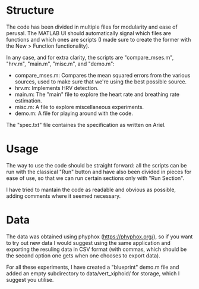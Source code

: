 # Structure

The code has been divided in multiple files for modularity and ease of perusal. The MATLAB UI should automatically signal which files are functions and which ones are scripts (I made sure to create the former with the New > Function functionality).

In any case, and for extra clarity, the scripts are "compare_mses.m", "hrv.m", "main.m", "misc.m", and "demo.m":

- compare_mses.m: Compares the mean squared errors from the various sources, used to make sure that we're using the best possible source.
- hrv.m: Implements HRV detection.
- main.m: The "main" file to explore the heart rate and breathing rate estimation.
- misc.m: A file to explore miscellaneous experiments.
- demo.m: A file for playing around with the code.

The "spec.txt" file containes the specification as written on Ariel.

# Usage

The way to use the code should be straight forward: all the scripts can be run with the classical "Run" button and have also been divided in pieces for ease of use, so that we can run certain sections only with "Run Section".

I have tried to mantain the code as readable and obvious as possible, adding comments where it seemed necessary.


# Data

The data was obtained using phyphox (https://phyphox.org/), so if you want to try out new data I would suggest using the same application and exporting the resuling data in CSV format (with commas, which should be the second option one gets when one chooses to export data).

For all these experiments, I have created a "blueprint" demo.m file and added an empty subdirectory to data/vert_xiphoid/ for storage, which I suggest you utilise.
